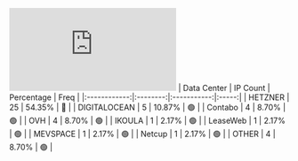 ![Diagramm](https://github.com/obajay/StateSync-snapshots/blob/main/Projects/Realio/1/README.md)
| Data Center | IP Count | Percentage | Freq |
|:------------:|:--------:|:-----------:|:-----:|
| HETZNER | 25 | 54.35% | 🔴 |
| DIGITALOCEAN | 5 | 10.87% | 🟢 |
| Contabo | 4 | 8.70% | 🟢 |
| OVH | 4 | 8.70% | 🟢 |
| IKOULA | 1 | 2.17% | 🟢 |
| LeaseWeb | 1 | 2.17% | 🟢 |
| MEVSPACE | 1 | 2.17% | 🟢 |
| Netcup | 1 | 2.17% | 🟢 |
| OTHER | 4 | 8.70% | 🟢 |